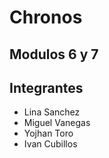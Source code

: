 # Chronos
## Modulos 6 y 7
## Integrantes
- Lina Sanchez
- Miguel Vanegas
- Yojhan Toro 
- Ivan Cubillos
   
 
